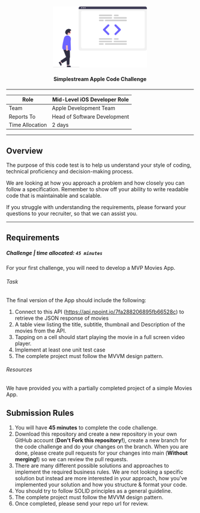 <p align="center">
    <img 
        src="./images/code-challenge.svg" 
        alt="Code Challenge" 
        width="50%">
</p>

<h4 align="center">
    Simplestream Apple Code Challenge
</h4>

<hr/>

| Role            	| Mid-Level iOS Developer Role 	|
|-----------------	|------------------------------	|
| Team            	| Apple Development Team       	|
| Reports To      	| Head of Software Development 	|
| Time Allocation 	| 2 days                       	|

<hr/>

## Overview

The purpose of this code test is to help us understand your style of coding, technical proficiency and decision-making process.

We are looking at how you approach a problem and how closely you can follow a specification. Remember to show off your ability to write readable code that is maintainable and scalable.

If you struggle with understanding the requirements, please forward your questions to your recruiter, so that we can assist you.

<hr/>

## Requirements

##### **Challenge | time allocated: `45 minutes`**

For your first challenge, you will need to develop a MVP Movies App.

###### Task

The final version of the App should include the following:

1. Connect to this API (https://api.npoint.io/7fa288206895fb66528c) to retrieve the JSON response of movies
2. A table view listing the title, subtitle, thumbnail and Description of the movies from the API.
3. Tapping on a cell should start playing the movie in a full screen video player.
4. Implement at least one unit test case
5. The complete project must follow the MVVM design pattern.

###### Resources

We have provided you with a partially completed project of a simple Movies App.


## Submission Rules

1. You will have **45 minutes** to complete the code challenge.
2. Download this repository and create a new repository in your own GitHub account (**Don't Fork this repository!**), create a new branch for the code challenge and do your changes on the branch. When you are done, please create pull requests for your changes into main (**Without merging!**) so we can review the pull requests.
3. There are many different possible solutions and approaches to implement the required business rules. We are not looking a specific solution but instead are more interested in your approach, how you've implemented your solution and how you structure & format your code.
4. You should try to follow SOLID principles as a general guideline.
5. The complete project must follow the MVVM design pattern.
7. Once completed, please send your repo url for review.
